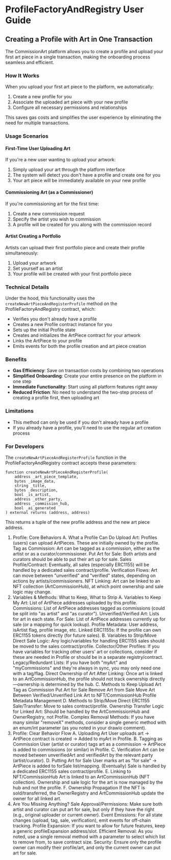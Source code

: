 # ProfileFactoryAndRegistry User Guide

## Creating a Profile with Art in One Transaction

The CommissionArt platform allows you to create a profile and upload your first art piece in a single transaction, making the onboarding process seamless and efficient.

### How It Works

When you upload your first art piece to the platform, we automatically:

1. Create a new profile for you
2. Associate the uploaded art piece with your new profile
3. Configure all necessary permissions and relationships

This saves gas costs and simplifies the user experience by eliminating the need for multiple transactions.

### Usage Scenarios

#### First-Time User Uploading Art

If you're a new user wanting to upload your artwork:

1. Simply upload your art through the platform interface
2. The system will detect you don't have a profile and create one for you
3. Your art piece will be immediately available on your new profile

#### Commissioning Art (as a Commissioner)

If you're commissioning art for the first time:

1. Create a new commission request
2. Specify the artist you wish to commission
3. A profile will be created for you along with the commission record

#### Artist Creating a Portfolio

Artists can upload their first portfolio piece and create their profile simultaneously:

1. Upload your artwork
2. Set yourself as an artist
3. Your profile will be created with your first portfolio piece

### Technical Details

Under the hood, this functionality uses the `createNewArtPieceAndRegisterProfile` method on the ProfileFactoryAndRegistry contract, which:

- Verifies you don't already have a profile
- Creates a new Profile contract instance for you
- Sets up the initial Profile state
- Creates and initializes the ArtPiece contract for your artwork
- Links the ArtPiece to your profile
- Emits events for both the profile creation and art piece creation

### Benefits

- **Gas Efficiency**: Save on transaction costs by combining two operations
- **Simplified Onboarding**: Create your entire presence on the platform in one step
- **Immediate Functionality**: Start using all platform features right away
- **Reduced Friction**: No need to understand the two-step process of creating a profile first, then uploading art

### Limitations

- This method can only be used if you don't already have a profile
- If you already have a profile, you'll need to use the regular art creation process

### For Developers

The `createNewArtPieceAndRegisterProfile` function in the ProfileFactoryAndRegistry contract accepts these parameters:

```solidity
function createNewArtPieceAndRegisterProfile(
    address _art_piece_template,
    bytes _image_data,
    string _title,
    bytes _description,
    bool _is_artist,
    address _other_party,
    address _commission_hub,
    bool _ai_generated
) external returns (address, address)
```

This returns a tuple of the new profile address and the new art piece address. 



1. Profile: Core Behaviors
A. What a Profile Can Do
Upload Art: Profiles (users) can upload ArtPieces. These are initially owned by the profile.
Tag as Commission: Art can be tagged as a commission, either as the artist or as a curator/commissioner.
Put Art for Sale: Both artists and curators should be able to put their art up for sale.
Sales Profile/Contract: Eventually, all sales (especially ERC1155) will be handled by a dedicated sales contract/profile.
Verification Flows: Art can move between "unverified" and "verified" states, depending on actions by artists/commissioners.
NFT Linking: Art can be linked to an NFT collection (ArtCommissionHub), at which point ownership and sale logic may change.
2. Variables & Methods: What to Keep, What to Strip
A. Variables to Keep
My Art: List of ArtPiece addresses uploaded by this profile.
Commissions: List of ArtPiece addresses tagged as commissions (could be split into "as artist" and "as curator").
Unverified/Verified Art: Lists for art in each state.
For Sale: List of ArtPiece addresses currently up for sale (or a mapping for quick lookup).
Profile Metadata: User address, isArtist flag, profile image, etc.
Linked ERC1155s: If the profile can own ERC1155 tokens directly (for future sales).
B. Variables to Strip/Move
Direct Sale Logic: Any logic/variables for handling ERC1155 sales should be moved to the sales contract/profile.
Collector/Other Profiles: If you have variables for tracking other users' art or collections, consider if these are needed in Profile or should be in a separate registry/contract.
Legacy/Redundant Lists: If you have both "myArt" and "myCommissions" and they're always in sync, you may only need one with a tag/flag.
Direct Ownership of Art After Linking: Once art is linked to an ArtCommissionHub, the profile should not track ownership directly—ownership is determined by the hub.
C. Methods to Keep
Upload Art
Tag as Commission
Put Art for Sale
Remove Art from Sale
Move Art Between Verified/Unverified
Link Art to NFT/CommissionHub
Profile Metadata Management
D. Methods to Strip/Move
Direct ERC1155 Sale/Transfer: Move to sales contract/profile.
Ownership Transfer Logic for Linked Art: Should be handled by the ArtCommissionHub and OwnerRegistry, not Profile.
Complex Removal Methods: If you have many similar "removeX" methods, consider a single generic method with an enum/int parameter (as you noted in your drawio comment).
3. Profile: Clear Behavior Flow
A. Uploading Art
User uploads art → ArtPiece contract is created → Added to myArt in Profile.
B. Tagging as Commission
User (artist or curator) tags art as a commission → ArtPiece is added to commissions (or similar) in Profile.
C. Verification
Art can be moved between unverifiedArt and verifiedArt by the relevant party (artist/curator).
D. Putting Art for Sale
User marks art as "for sale" → ArtPiece is added to forSale list/mapping.
(Eventually) Sale is handled by a dedicated ERC1155 sales contract/profile.
E. Linking to NFT/CommissionHub
Art is linked to an ArtCommissionHub (NFT collection).
Ownership and sale logic for the art is now managed by the hub and not the profile.
F. Ownership Propagation
If the NFT is sold/transferred, the OwnerRegistry and ArtCommissionHub update the owner for all linked art.
4. Are You Missing Anything?
Sale Approval/Permissions: Make sure both artist and curator can put art for sale, but only if they have the right (e.g., original uploader or current owner).
Event Emissions: For all state changes (upload, tag, sale, verification), emit events for off-chain tracking.
Profile Expansion: If you want to allow for future features, keep a generic profileExpansion address/slot.
Efficient Removal: As you noted, use a single removal method with a parameter to select which list to remove from, to save contract size.
Security: Ensure only the profile owner can modify their profile/art, and only the current owner can put art for sale.